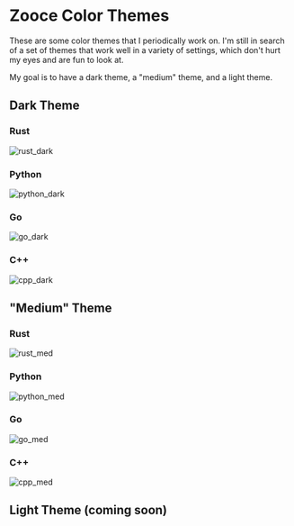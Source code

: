 # Zooce Color Themes

These are some color themes that I periodically work on. I'm still in search of a set of themes that work well in a variety of settings, which don't hurt my eyes and are fun to look at.

My goal is to have a dark theme, a "medium" theme, and a light theme.

## Dark Theme

### Rust

![rust_dark](https://github.com/Zooce/zooce-color-scheme/blob/master/vscode/previews/rust_preview_dark.png)

### Python

![python_dark](https://github.com/Zooce/zooce-color-scheme/blob/master/vscode/previews/python_preview_dark.png)

### Go

![go_dark](https://github.com/Zooce/zooce-color-scheme/blob/master/vscode/previews/go_preview_dark.png)

### C++

![cpp_dark](https://github.com/Zooce/zooce-color-scheme/blob/master/vscode/previews/cpp_preview_dark.png)

## "Medium" Theme

### Rust

![rust_med](https://github.com/Zooce/zooce-color-scheme/blob/master/vscode/previews/rust_preview_med.png)

### Python

![python_med](https://github.com/Zooce/zooce-color-scheme/blob/master/vscode/previews/python_preview_med.png)

### Go

![go_med](https://github.com/Zooce/zooce-color-scheme/blob/master/vscode/previews/go_preview_med.png)

### C++

![cpp_med](https://github.com/Zooce/zooce-color-scheme/blob/master/vscode/previews/cpp_preview_med.png)

## Light Theme (coming soon)
